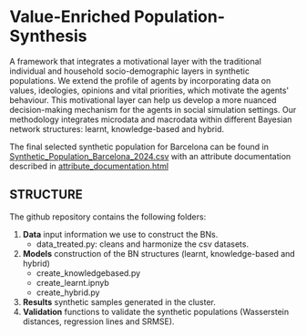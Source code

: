 # Value-Enriched Population-Synthesis
A framework that integrates a motivational layer with the traditional individual and household socio-demographic layers in synthetic populations. We extend the profile of agents by incorporating data on values, ideologies, opinions and vital priorities, which motivate the agents' behaviour. This motivational layer can help us develop a more nuanced decision-making mechanism for the agents in social simulation settings. Our methodology integrates microdata and macrodata within different Bayesian network structures: learnt, knowledge-based and hybrid.

The final selected synthetic population for Barcelona can be found in [Synthetic_Population_Barcelona_2024.csv](https://github.com/albaaguilera/Population-Synthesis/Synthetic_Population_Barcelona_2024.csv) with an attribute documentation described in [attribute_documentation.html](https://github.com/albaaguilera/Population-Synthesis/attribute_documentation.html)

## STRUCTURE
The github repository contains the following folders: 
1. **Data** input information we use to construct the BNs.
   - data_treated.py: cleans and harmonize the csv datasets.
3. **Models** construction of the BN structures (learnt, knowledge-based and hybrid)
   - create_knowledgebased.py
   - create_learnt.ipnyb
   - create_hybrid.py
5. **Results** synthetic samples generated in the cluster.
6. **Validation** functions to validate the synthetic populations (Wasserstein distances, regression lines and SRMSE).

